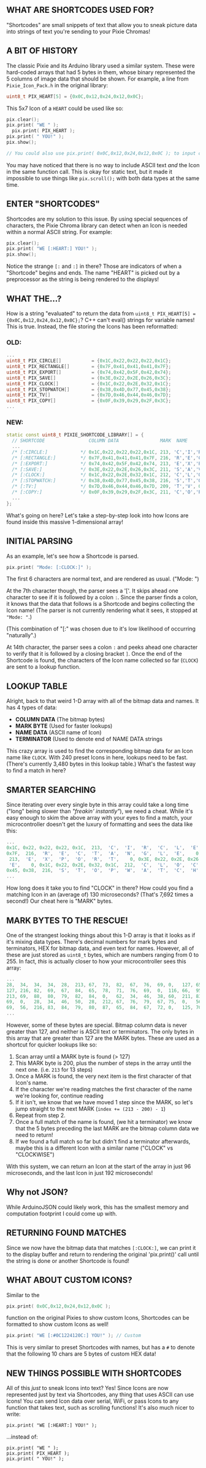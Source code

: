 

## WHAT ARE SHORTCODES USED FOR?

"Shortcodes" are small snippets of text that allow you to sneak picture data into strings of text you're sending to your Pixie Chromas!

## A BIT OF HISTORY

The classic Pixie and its Arduino library used a similar system. These were hard-coded arrays that had 5 bytes in them, whose binary represented the 5 columns of image data that should be shown. For example, a line from `Pixie_Icon_Pack.h` in the original library:

```c++
uint8_t PIX_HEART[5] = {0x0C,0x12,0x24,0x12,0x0C};
```

This 5x7 Icon of a `HEART` could be used like so:
```c++
pix.clear();
pix.print( "WE " );
  pix.print( PIX_HEART );
pix.print( " YOU!" );
pix.show();

// You could also use pix.print( 0x0C,0x12,0x24,0x12,0x0C ); to input custom bitmap data (5 columns with 7 bits of data)
```

You may have noticed that there is no way to include ASCII text *and* the Icon in the same function call. This is okay for static text, but it made it impossible to use things like `pix.scroll();` with both data types at the same time.

## ENTER "SHORTCODES"

Shortcodes are my solution to this issue. By using special sequences of characters, the Pixie Chroma library can detect when an Icon is needed within a normal ASCII string. For example:

```c++
pix.clear();
pix.print( "WE [:HEART:] YOU!" );
pix.show();
```

Notice the strange `[:` and `:]` in there? Those are indicators of when a "Shortcode" begins and ends. The name "HEART" is picked out by a preprocessor as the string is being rendered to the displays!

## WHAT THE...?

How is a string "evaluated" to return the data from `uint8_t PIX_HEART[5] = {0x0C,0x12,0x24,0x12,0x0C};`? C++ can't eval() strings for variable names! This is true. Instead, the file storing the Icons has been reformatted:

### OLD:
```c++
...
uint8_t PIX_CIRCLE[]           = {0x1C,0x22,0x22,0x22,0x1C};
uint8_t PIX_RECTANGLE[]        = {0x7F,0x41,0x41,0x41,0x7F};
uint8_t PIX_EXPORT[]           = {0x74,0x42,0x5F,0x42,0x74};
uint8_t PIX_SAVE[]             = {0x3E,0x22,0x2E,0x26,0x3C};
uint8_t PIX_CLOCK[]            = {0x1C,0x22,0x2E,0x32,0x1C};
uint8_t PIX_STOPWATCH[]        = {0x38,0x4D,0x77,0x45,0x38};
uint8_t PIX_TV[]               = {0x7D,0x46,0x44,0x46,0x7D};
uint8_t PIX_COPY[]             = {0x0F,0x39,0x29,0x2F,0x3C};
...
```
### NEW:
```c++
static const uint8_t PIXIE_SHORTCODE_LIBRARY[] = {
  // SHORTCODE                COLUMN DATA               MARK  NAME                    TERMINATOR                         
  ...
  /* [:CIRCLE:]            */ 0x1C,0x22,0x22,0x22,0x1C, 213, 'C','I','R','C','L','E', 0,
  /* [:RECTANGLE:]         */ 0x7F,0x41,0x41,0x41,0x7F, 216, 'R','E','C','T','A','N','G','L','E', 0,
  /* [:EXPORT:]            */ 0x74,0x42,0x5F,0x42,0x74, 213, 'E','X','P','O','R','T', 0,
  /* [:SAVE:]              */ 0x3E,0x22,0x2E,0x26,0x3C, 211, 'S','A','V','E', 0,
  /* [:CLOCK:]             */ 0x1C,0x22,0x2E,0x32,0x1C, 212, 'C','L','O','C','K', 0,
  /* [:STOPWATCH:]         */ 0x38,0x4D,0x77,0x45,0x38, 216, 'S','T','O','P','W','A','T','C','H', 0,
  /* [:TV:]                */ 0x7D,0x46,0x44,0x46,0x7D, 209, 'T','V', 0,
  /* [:COPY:]              */ 0x0F,0x39,0x29,0x2F,0x3C, 211, 'C','O','P','Y', 0,
  ...
};
```
What's going on here? Let's take a step-by-step look into how Icons are found inside this massive 1-dimensional array!

## INITIAL PARSING

As an example, let's see how a Shortcode is parsed.
```c++
pix.print( "Mode: [:CLOCK:]" );
```
The first 6 characters are normal text, and are rendered as usual. ("Mode: ")

At the 7th character though, the parser sees a '['. It skips ahead one character to see if it is followed by a colon `:`. Since the parser finds a colon, it knows that the data that follows is a Shortcode and begins collecting the Icon name! (The parser is not currently rendering what it sees, it stopped at `"Mode: "`.)

(This combination of "[:" was chosen due to it's low likelihood of occurring "naturally".)

At 14th character, the parser sees a colon `:` and peeks ahead one character to verify that it is followed by a closing bracket `]`. Once the end of the Shortcode is found, the characters of the Icon name collected so far (`CLOCK`) are sent to a lookup function.

## LOOKUP TABLE

Alright, back to that weird 1-D array with all of the bitmap data and names. It has 4 types of data:

- **COLUMN DATA** (The bitmap bytes)
- **MARK BYTE** (Used for faster lookups)
- **NAME DATA** (ASCII name of Icon)
- **TERMINATOR** (Used to denote end of NAME DATA strings

This crazy array is used to find the corresponding bitmap data for an Icon name like `CLOCK`. With 240 preset Icons in here, lookups need to be fast. (There's currently 3,480 bytes in this lookup table.) What's the fastest way to find a match in here?

## SMARTER SEARCHING

Since iterating over every single byte in this array could take a long time ("long" being slower than *"freakin' instantly"*), we need a cheat. While it's easy enough to skim the above array with your eyes to find a match, your microcontroller doesn't get the luxury of formatting and sees the data like this:
```c++
...
0x1C, 0x22, 0x22, 0x22, 0x1C,  213,  'C',  'I',  'R',  'C',  'L',  'E',    0, 0x7F, 0x41, 0x41, 0x41,
0x7F,  216,  'R',  'E',  'C',  'T',  'A',  'N',  'G',  'L',  'E',    0, 0x74, 0x42, 0x5F, 0x42, 0x74,
 213,  'E',  'X',  'P',  'O',  'R',  'T',    0, 0x3E, 0x22, 0x2E, 0x26, 0x3C,  211,  'S',  'A',  'V',
 'E',    0, 0x1C, 0x22, 0x2E, 0x32, 0x1C,  212,  'C',  'L',  'O',  'C',  'K',    0, 0x38, 0x4D, 0x77,
0x45, 0x38,  216,  'S',  'T',  'O',  'P',  'W',  'A',  'T',  'C',  'H',    0, 0x7D, 0x46, 0x44, 0x46,
...
```
How long does it take you to find "CLOCK" in there? How could you find a matching Icon in an (average of) 130 microseconds? (That's 7,692 times a second!) Our cheat here is "MARK" bytes.

## MARK BYTES TO THE RESCUE!

One of the strangest looking things about this 1-D array is that it looks as if it's mixing data types. There's decimal numbers for mark bytes and terminators, HEX for bitmap data, and even text for names. However, all of these are just stored as `uint8_t` bytes, which are numbers ranging from 0 to 255. In fact, *this* is actually closer to how your microcontroller sees this array:
```c++
...
28,  34,  34,  34,  28,  213, 67,  73,  82,  67,  76,  69, 0,   127, 65,  65, 65, 
127, 216, 82,  69,  67,  84,  65,  78,  71,  76,  69,  0,  116, 66,  95,  66, 116, 
213, 69,  88,  80,  79,  82,  84,  0,   62,  34,  46,  38, 60,  211, 83,  65, 86, 
69,  0,   28,  34,  46,  50,  28,  212, 67,  76,  79,  67, 75,  0,   56,  77, 119, 
69,  56,  216, 83,  84,  79,  80,  87,  65,  84,  67,  72, 0,   125, 70,  68, 70, 
...
```
However, some of these bytes are special. Bitmap column data is never greater than 127, and neither is ASCII text or terminators. The only bytes in this array that are greater than 127 are the MARK bytes. These are used as a shortcut for quicker lookups like so:

1. Scan array until a MARK byte is found (> 127)
2. This MARK byte is 200, plus the number of steps in the array until the next one. (i.e. `213` for 13 steps)
3. Once a MARK is found, the very next item is the first character of that Icon's name.
4. If the character we're reading matches the first character of the name we're looking for, continue reading
5. If it isn't, we know that we have moved 1 step since the MARK, so let's jump straight to the next MARK (`index += (213 - 200) - 1`)
6. Repeat from step 2.
7. Once a full match of the name is found, (we hit a terminator) we know that the 5 bytes preceding the last MARK are the bitmap column data we need to return!
8. If we found a full match so far but didn't find a terminator afterwards, maybe this is a different Icon with a similar name ("CLOCK" vs "CLOCKWISE")

With this system, we can return an Icon at the start of the array in just 96 microseconds, and the last Icon in just 192 microseconds!

## Why not JSON?

While ArduinoJSON could likely work, this has the smallest memory and computation footprint I could come up with.

## RETURNING FOUND MATCHES

Since we now have the bitmap data that matches `[:CLOCK:]`, we can print it to the display buffer and return to rendering the original 'pix.print()' call until the string is done or another Shortcode is found!

## WHAT ABOUT CUSTOM ICONS?

Similar to the
```c++
pix.print( 0x0C,0x12,0x24,0x12,0x0C );
```
function on the original Pixies to show custom Icons, Shortcodes can be formatted to show custom Icons as well!
```c++
pix.print( "WE [:#0C1224120C:] YOU!" ); // Custom
```
This is very similar to preset Shortcodes with names, but has a `#` to denote that the following 10 chars are 5 bytes of custom HEX data!

## NEW THINGS POSSIBLE WITH SHORTCODES

All of this *just* to sneak Icons into text? Yes! Since Icons are now represented just by text via Shortcodes, any thing that uses ASCII can use Icons! You can send Icon data over serial, WiFi, or pass Icons to any function that takes text, such as scrolling functions! It's also much nicer to write:

	pix.print( "WE [:HEART:] YOU!" );

...instead of:

    pix.print( "WE " );
    pix.print( PIX_HEART );
    pix.print( " YOU!" );
	
